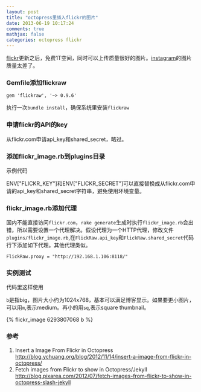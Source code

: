 ```yaml
---
layout: post
title: "octopress里插入flickr的图片"
date: 2013-06-19 10:17:24
comments: true
mathjax: false
categories: octopress flickr
---
```

[flickr](http://www.flickr.com)更新之后，免费1T空间，同时可以上传质量很好的图片。[instagram](http://www.instagram.com)的图片质量太差了。

<!--more-->

### Gemfile添加flickraw

```
gem 'flickraw', '~> 0.9.6'
```

执行一次`bundle install`，确保系统里安装`flickraw`

### 申请flickr的API的key

从flickr.com申请api_key和shared_secret，略过。

### 添加flickr_image.rb到plugins目录

示例代码

<script src="https://gist.github.com/3156265.js?file=flickr_image.rb"></script>

ENV["FLICKR_KEY"]和ENV["FLICKR_SECRET"]可以直接替换成从flickr.com申请的api_key和shared_secret字符串，避免使用环境变量。

### flickr_image.rb添加代理

国内不能直接访问`flickr.com`，`rake generate`生成时执行`flickr_image.rb`会出错，所以需要设置一个代理解决。假设代理为一个HTTP代理，修改文件`plugins/flickr_image.rb`,在`FlickRaw.api_key`和`FlickRaw.shared_secret`代码行下添加如下代理。其他代理类似。

```
FlickRaw.proxy = "http://192.168.1.106:8118/"
```

### 实例测试

代码里这样使用
<script src="https://gist.github.com/3156265.js?file=2012-07-21-post-with-images-from-flickr.markdown_"></script>

`b`是指big，图片大小约为1024x768，基本可以满足博客显示。如果要更小图片，可以用`m`,表示medium。再小的用`sq`,表示square thumbnail。

{% flickr_image 6293807068 b %}

### 参考

1. Insert a Image From Flickr in Octopress <http://blog.ychuang.org/blog/2012/11/14/insert-a-image-from-flickr-in-octopress/>
2. Fetch images from Flickr to show in Octopress/Jekyll <http://blog.pixarea.com/2012/07/fetch-images-from-flickr-to-show-in-octopress-slash-jekyll>
